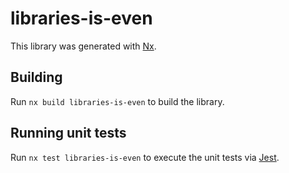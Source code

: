 # libraries-is-even

This library was generated with [Nx](https://nx.dev).

## Building

Run `nx build libraries-is-even` to build the library.

## Running unit tests

Run `nx test libraries-is-even` to execute the unit tests via [Jest](https://jestjs.io).

